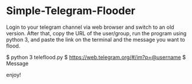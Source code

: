 # Simple-Telegram-Flooder
Login to your telegram channel via web browser and switch to an old version. After that, copy the URL of the user/group, run the program using python 3, and paste the link on the terminal and the message you want to flood.



$ python 3 teleflood.py
$ https://web.telegram.org/#/im?p=@username
$ Message




enjoy!
